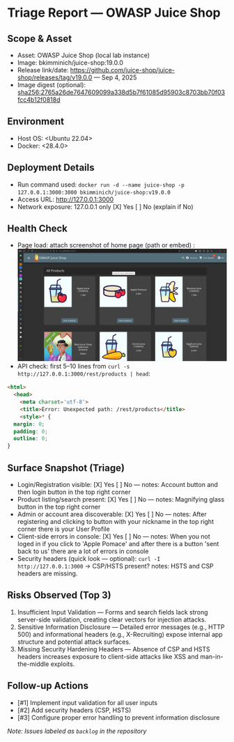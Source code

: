 # Triage Report — OWASP Juice Shop

## Scope & Asset
- Asset: OWASP Juice Shop (local lab instance)
- Image: bkimminich/juice-shop:19.0.0
- Release link/date: https://github.com/juice-shop/juice-shop/releases/tag/v19.0.0 — Sep 4, 2025
- Image digest (optional): <sha256:2765a26de7647609099a338d5b7f61085d95903c8703bb70f03fcc4b12f0818d>

## Environment
- Host OS: <Ubuntu 22.04>
- Docker: <28.4.0>


## Deployment Details
- Run command used: `docker run -d --name juice-shop -p 127.0.0.1:3000:3000 bkimminich/juice-shop:v19.0.0`
- Access URL: http://127.0.0.1:3000
- Network exposure: 127.0.0.1 only [X] Yes  [ ] No  (explain if No)

## Health Check
- Page load: attach screenshot of home page (path or embed) : ![homepage](/labs/sub1/homepage.png)
- API check: first 5–10 lines from `curl -s http://127.0.0.1:3000/rest/products | head`:


```html
<html>
  <head>
    <meta charset='utf-8'> 
    <title>Error: Unexpected path: /rest/products</title>
    <style>* {
  margin: 0;
  padding: 0;
  outline: 0;
}
```


## Surface Snapshot (Triage)
- Login/Registration visible: [X] Yes  [ ] No — notes: Account button and then login button in the top right corner
- Product listing/search present: [X] Yes  [ ] No — notes: Magnifying glass button in the top right corner
- Admin or account area discoverable: [X] Yes  [ ] No — notes: After registering and clicking to button with your nickname in the top right corner there is your User Profile 
- Client-side errors in console: [X] Yes  [ ] No — notes: When you not loged in if you click to 'Apple Pomace' and after there is a button 'sent back to us' there are a lot of errors in console
- Security headers (quick look — optional): `curl -I http://127.0.0.1:3000` → CSP/HSTS present? notes: HSTS and CSP headers are missing.

## Risks Observed (Top 3)
1) Insufficient Input Validation — Forms and search fields lack strong server-side validation, creating clear vectors for injection attacks.
2) Sensitive Information Disclosure — Detailed error messages (e.g., HTTP 500) and informational headers (e.g., X-Recruiting) expose internal app structure and potential attack surfaces.
3) Missing Security Hardening Headers — Absence of CSP and HSTS headers increases exposure to client-side attacks like XSS and man-in-the-middle exploits.


## Follow-up Actions

- [#1] Implement input validation for all user inputs
- [#2] Add security headers (CSP, HSTS) 
- [#3] Configure proper error handling to prevent information disclosure

*Note: Issues labeled as `backlog` in the repository*
